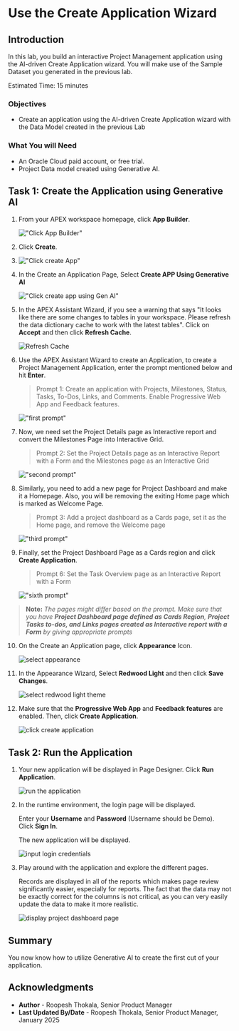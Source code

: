 # Use the Create Application Wizard

## Introduction

In this lab, you build an interactive Project Management application using the AI-driven Create Application wizard. You will make use of the Sample Dataset you generated in the previous lab.

Estimated Time: 15 minutes

### Objectives
- Create an application using the AI-driven Create Application wizard with the Data Model created in the previous Lab

### What You will Need

- An Oracle Cloud paid account, or free trial.
- Project Data model created using Generative AI.

## Task 1: Create the Application using Generative AI

1. From your APEX workspace homepage, click **App Builder**.

    !["Click App Builder"](images/click-app-builder.png "")

2. Click **Create**.
3. 
    !["Click create App"](images/click-create-app.png "")

4. In the Create an Application Page, Select **Create APP Using Generative AI**

    !["Click create app using Gen AI"](images/click-create-app-ai.png "")

5. In the APEX Assistant Wizard, if you see a warning that says "It looks like there are some changes to tables in your workspace. Please refresh the data dictionary cache to work with the latest tables". Click on **Accept** and then click **Refresh Cache**.

     ![Refresh Cache](images/refresh-cache.png "")

6. Use the APEX Assistant Wizard to create an Application, to create a Project Management Application, enter the prompt mentioned below and hit **Enter**.

    >Prompt 1:
    >Create an application with Projects, Milestones, Status, Tasks, To-Dos, Links, and Comments. Enable Progressive Web App and Feedback features.

    !["first prompt"](images/prompt1.png "")

7. Now, we need set the Project Details page as Interactive report and convert the Milestones Page into Interactive Grid.

    >Prompt 2:
    >Set the Project Details page as an Interactive Report with a Form and the Milestones page as an Interactive Grid

    !["second prompt"](images/prompt2.png "")

8. Similarly, you need to add a new page for Project Dashboard and make it a Homepage. Also, you will be removing the exiting Home page which is marked as Welcome Page.
    >Prompt 3:
    >Add a project dashboard as a Cards page, set it as the Home page, and remove the Welcome page


    !["third prompt"](images/prompt3.png "")

9.  Finally, set the Project Dashboard Page as a Cards region and click **Create Application**.

    >Prompt 6:
    >Set the Task Overview page as an Interactive Report with a Form

    !["sixth prompt"](images/prompt4.png "")

> **Note:** _The pages might differ based on the prompt. Make sure that you have **Project Dashboard page defined as Cards Region**, **Project Tasks to-dos, and Links pages created as Interactive report with a Form** by giving appropriate prompts_

10. On the Create an Application page, click **Appearance** Icon.

    ![select appearance](images/click-appearance.png " ")

11. In the Appearance Wizard, Select **Redwood Light** and then click **Save Changes**.

    ![select redwood light theme](images/select-redwood-light.png " ")

12. Make sure that the **Progressive Web App** and **Feedback features** are enabled. Then, click **Create Application**.

    ![click create application](images/click-create-applciation.png " ")


## Task 2: Run the Application

1. Your new application will be displayed in Page Designer. Click **Run Application**.

    ![run the application](images/run-application.png " ")

2. In the runtime environment, the login page will be displayed.

    Enter your **Username** and **Password** (Username should be Demo).   
    Click **Sign In**.

    The new application will be displayed.

    ![input login credentials](images/login-details.png " ")

3. Play around with the application and explore the different pages.

    Records are displayed in all of the reports which makes page review significantly easier, especially for reports. The fact that the data may not be exactly correct for the columns is not critical, as you can very easily update the data to make it more realistic.

    ![display project dashboard page](images/show-projects-dashboard.png " ")

## **Summary**
You now know how to utilize Generative AI to create the first cut of your application.

## **Acknowledgments**

- **Author** - Roopesh Thokala, Senior Product Manager
- **Last Updated By/Date** - Roopesh Thokala, Senior Product Manager, January 2025
